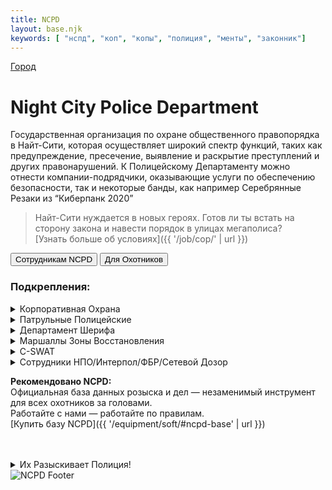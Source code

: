 ```yaml
---
title: NCPD
layout: base.njk
keywords: [ "нспд", "коп", "копы", "полиция", "менты", "законник"]
---
```

<a href="{{ '/city/' | url }}" class="return-link">Город</a>
# Night City Police Department

Государственная организация по охране общественного правопорядка в Найт-Сити,
которая осуществляет широкий спектр функций, таких как предупреждение, пресечение, выявление и раскрытие преступлений и других правонарушений.
К Полицейскому Департаменту можно отнести компании-подрядчики, оказывающие услуги по обеспечению безопасности,
так и некоторые банды, как например Серебрянные Резаки из “Киберпанк 2020”

>Найт-Сити нуждается в новых героях.
>Готов ли ты встать на сторону закона и навести порядок в улицах мегаполиса?<br>
>[Узнать больше об условиях]({{ '/job/cop/' | url }})

<div class="tab-buttons">
  <button class="tab-button active" data-tab="cop-info">Сотрудникам NCPD</button>
  <button class="tab-button" data-tab="hunter">Для Охотников</button>
</div>

<div class="tab-content active" id="cop-info">

### Подкрепления:

<details class="sidebar-group" close>
    <summary>Корпоративная Охрана</summary>
        <br>Боевой Номер: <b>8, OC: 7, ПЗ: 20, СКО: 4, ТЕЛ: 4<br><br></b>
        Обычно нанятые компанией-подрядчиком для обеспечения правопорядка. Работают группами.<br><br>
        Вооружены: <b>Тяжелые Пистолеты<br></b>
        Используют: <b>Кевларовая Броня<br><br></b>
        Требуется: <b>Ранг "Подкрепление" 1-2 Законник</b>
</details>

<details class="sidebar-group" close>
    <summary>Патрульные Полицейские</summary>
        <br>Боевой Номер: <b>10, OC: 7, ПЗ: 25, СКО: 5, ТЕЛ: 5<br><br></b>
        Четверо местных полицейских на службе. Они прибывают на двух Автомобилях.<br><br>
        Вооружены: <b>Тяжелые Пистолеты<br></b>
        Используют: <b>Кевларовая Броня<br><br></b>
        Требуется: <b>Ранг "Подкрепление" 3-4 Законник</b>
</details>

<details class="sidebar-group" close>
    <summary>Департамент Шерифа</summary>
        <br>Боевой Номер: <b>14, OC: 13, ПЗ: 35, СКО: 4, ТЕЛ: 4<br><br></b>
        Два местных "Окружных Шерифа" патрулируют окраины и шоссе вокруг города.Они приезжают на Спорткаре<br><br>
        Вооружены: <b>Тяжелые Пистолеты, Штурмовые Винтовки<br></b>
        Используют: <b>Тяжелая Бронезащита<br><br></b>
        Требуется: <b>Ранг "Подкрепление" 5-7 Законник</b>
</details>

<details class="sidebar-group" close>
    <summary>Маршаллы Зоны Восстановления</summary>
        <br>Боевой Номер: <b>16, OC: 15, ПЗ: 50, СКО: 6, ТЕЛ: 6<br><br></b>
        Подобно маршалам Старого Запада, эти Законники в одиночку патрулируют Зоны Восстановления и новые поселения. Один из них приезжает на Спортивном Мотоцикле.<br><br>
        Вооружены: <b>Очень Тяжелые Пистолеты, Штурмовые Винтовки, Гранатометы<br></b>
        Используют: <b>Взрывозащитная Броня<br><br></b>
        Требуется: <b>Ранг "Подкрепление" 8 Законник</b>
</details>

<details class="sidebar-group" close>
    <summary>C-SWAT</summary>
        <br>Боевой Номер: <b>15, OC: 18, ПЗ: 35, СКО: 4, ТЕЛ: 4<br><br></b>
        Два крепких бойца из ПсихоОтряда.  Прибывают с воздуха на AV-4.<br><br>
        Вооружены: <b>Штурмовые Винтовки, Ракетные Установки<br></b>
        Используют: <b>Металгир<br><br></b>
        Требуется: <b>Ранг "Подкрепление" 9 Законник</b>
</details>

<details class="sidebar-group" close>
    <summary>Сотрудники НПО/Интерпол/ФБР/Сетевой Дозор </summary>
        <br>Боевой Номер: <b>14, OC: 11, ПЗ: 35, СКО: 6, ТЕЛ: 6<br><br></b>
        Сотрудники, действующие от имени национального правительства или международных сил правопорядка. Сотрудники часто работают в парах, пребывая на место на AV-4.<br><br>
        Это серьезные бойцы, действующие от имени национального правительства или международных сил правопорядка. Они передвигаются парами, прибывают на АV-4.<br><br>
        В отличие от всех других видов подкрепления, эти серьезные бойцы остаются после окончания конфликта и помогают в расследовании места преступления. И, хоть они не будут каждый день находится рядом с Игроками, после первого вызова именно эти 2 бойца будут приезжать на остальные вызовы связанные с первоначальным вызовом, пока “дело” не будет закрыто или они не погибнут при исполнении служебных обязанностей.<br><br>
        Кроме того, они могут использовать свой Боевой Номер для следующих Навыков: Бухгалтерия, Актерское Мастерство, Скрытие/раскрытие объекта, Криминология, Криптография, Дедукция, Образование, Фальсификация, Допрос, Парамедик, Внимательность, Уход за собой, Сопротивление пыткам/Наркотикам, Скрытность, и Выслеживание.<br><br>
        Вооружены: <b>Очень Тяжелые Пистолеты, Штурмовые Винтовки<br></b>
        Используют: <b>Легкий Бронекостюм<br><br></b>
        Требуется: <b>Ранг "Подкрепление" 10 Законник</b>
</details>

</div>

<div class="tab-content" id="hunter">

**Рекомендовано NCPD:**<br>
Официальная база данных розыска и дел — незаменимый инструмент для всех охотников за головами.<br>
Работайте с нами — работайте по правилам.<br>
[Купить базу NCPD]({{ '/equipment/soft/#ncpd-base' | url }})<br><br><br>

<details class="sidebar-group" close>
    <summary>Их Разыскивает Полиция!</summary>
    <br><br><a href="{{ '/images/content/city/ncpd/dlc-mooks.pdf' | url}}" target="_blank" rel="noopener">Читать в источнике...</a><br><br>
</details>


</div>

<img src="{{ '/images/content/city/ncpd/ncpd-footer.png' | url }}" alt="NCPD Footer" class="footer-image" />